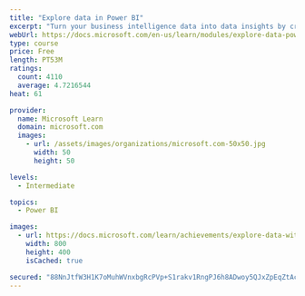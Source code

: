 ```yaml
---
title: "Explore data in Power BI"
excerpt: "Turn your business intelligence data into data insights by creating and configuring Power BI dashboards."
webUrl: https://docs.microsoft.com/en-us/learn/modules/explore-data-power-bi/
type: course
price: Free
length: PT53M
ratings:
  count: 4110
  average: 4.7216544
heat: 61

provider:
  name: Microsoft Learn
  domain: microsoft.com
  images:
    - url: /assets/images/organizations/microsoft.com-50x50.jpg
      width: 50
      height: 50

levels:
  - Intermediate

topics:
  - Power BI

images:
  - url: https://docs.microsoft.com/learn/achievements/explore-data-with-power-bi-desktop-social.png
    width: 800
    height: 400
    isCached: true

secured: "88NnJtfW3H1K7oMuhWVnxbgRcPVp+S1rakv1RngPJ6h8ADwoy5QJxZpEqZtAcPnvVflpBSXsR7ymxzlzjihLNohOGDOpb+kTWznznkTxToJa7inH3HE1r3hLLRbVszjDlA/GEfT0LNZdsgqcvLEUe3Ow5ShjvSgnryNZoqnG6MBk2s4t4UdPJive57vCijenSJj6s/Ca09hYT+LrOFq0Xo+ySmzz/A5z2O917aO+9w/eDu53acAxqYx+oOII2u55ULt2Tyy0nR2bdic0GwuVQDIYQs5812KzSBlQFsKGq/YxLMzxVRzRtGibPN/HifPa1w2rd6/HrByh4BjyY6aPOnbiaDzyNUlwooISRfzS9kr6IHkhqPstlMtNyNCZfCwqEvnkJj8Ok3eTRFSW/UEiFccP7NSiOcTTOjKNQm5M6Qg=;Y3tKLfPXOMkaNLwW0YJYbA=="
---
```


